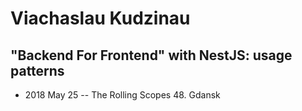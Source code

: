 # Viachaslau Kudzinau

## &quot;Backend For Frontend&quot; with NestJS: usage patterns
- 2018 May 25 -- The Rolling Scopes 48. Gdansk    

